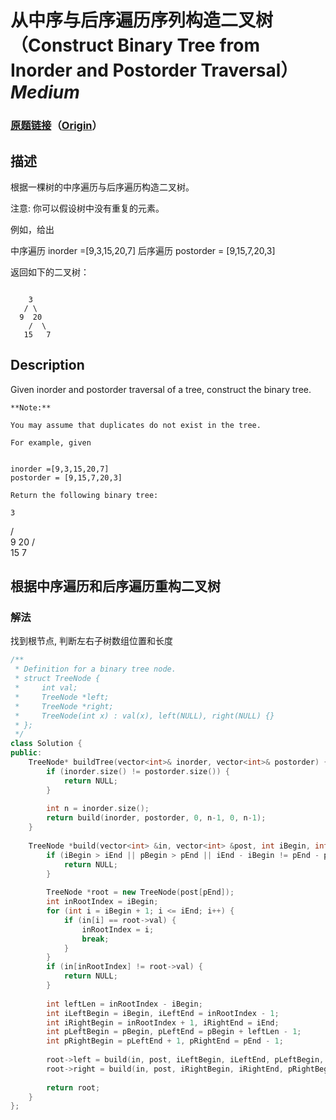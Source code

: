 # 从中序与后序遍历序列构造二叉树（Construct Binary Tree from Inorder and Postorder Traversal）*Medium*
### [原题链接](https://leetcode-cn.com/problems/construct-binary-tree-from-inorder-and-postorder-traversal)（[Origin](https://leetcode.com/problems/construct-binary-tree-from-inorder-and-postorder-traversal)）
## 描述
根据一棵树的中序遍历与后序遍历构造二叉树。

注意:
你可以假设树中没有重复的元素。

例如，给出

中序遍历 inorder =[9,3,15,20,7]
后序遍历 postorder = [9,15,7,20,3]

返回如下的二叉树：
```

    3
   / \
  9  20
    /  \
   15   7
```

## Description
Given inorder and postorder traversal of a tree, construct the binary tree.
```
**Note:**

You may assume that duplicates do not exist in the tree.

For example, given


inorder =[9,3,15,20,7]
postorder = [9,15,7,20,3]

Return the following binary tree:

```

    3
   / \
  9  20
    /  \
   15   7



## 根据中序遍历和后序遍历重构二叉树
### 解法
找到根节点, 判断左右子树数组位置和长度
```c++
/**
 * Definition for a binary tree node.
 * struct TreeNode {
 *     int val;
 *     TreeNode *left;
 *     TreeNode *right;
 *     TreeNode(int x) : val(x), left(NULL), right(NULL) {}
 * };
 */
class Solution {
public:
    TreeNode* buildTree(vector<int>& inorder, vector<int>& postorder) {
        if (inorder.size() != postorder.size()) {
            return NULL;
        }
        
        int n = inorder.size();
        return build(inorder, postorder, 0, n-1, 0, n-1);
    }
    
    TreeNode *build(vector<int> &in, vector<int> &post, int iBegin, int iEnd, int pBegin, int pEnd) {
        if (iBegin > iEnd || pBegin > pEnd || iEnd - iBegin != pEnd - pBegin) {
            return NULL;
        }
        
        TreeNode *root = new TreeNode(post[pEnd]);
        int inRootIndex = iBegin;
        for (int i = iBegin + 1; i <= iEnd; i++) {
            if (in[i] == root->val) {
                inRootIndex = i;
                break;
            }
        }
        if (in[inRootIndex] != root->val) {
            return NULL;
        }
        
        int leftLen = inRootIndex - iBegin;
        int iLeftBegin = iBegin, iLeftEnd = inRootIndex - 1;
        int iRightBegin = inRootIndex + 1, iRightEnd = iEnd;
        int pLeftBegin = pBegin, pLeftEnd = pBegin + leftLen - 1;
        int pRightBegin = pLeftEnd + 1, pRightEnd = pEnd - 1;
        
        root->left = build(in, post, iLeftBegin, iLeftEnd, pLeftBegin, pLeftEnd);
        root->right = build(in, post, iRightBegin, iRightEnd, pRightBegin, pRightEnd);
        
        return root;
    }
};
```